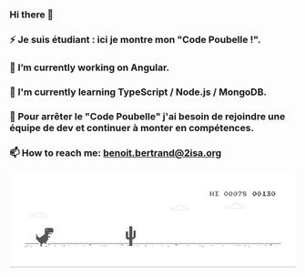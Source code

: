 ### Hi there 👋
### ⚡ Je suis étudiant : ici je montre mon "Code Poubelle !".
### 🔭 I’m currently working on Angular.
### 🌱 I'm currently learning TypeScript / Node.js / MongoDB.
### 🤔 Pour arrêter le "Code Poubelle" j'ai besoin de rejoindre une équipe de dev et continuer à monter en compétences.
### 📫 How to reach me: benoit.bertrand@2isa.org 
![image](https://github.com/Boutanche/Boutanche/blob/master/dino.gif)
<!--
**Boutanche/Boutanche** is a ✨ _special_ ✨ repository because its `README.md` (this file) appears on your GitHub profile.

Here are some ideas to get you started:

- 🔭 I’m currently working on "La Fabrique du Café" Stage de 5 semaines pendant les "vacances"
- 🌱 I’m currently learning Php/Ajax/Python
- 👯 I’m looking to collaborate on "CRUD_project" with Superdev at Limoges
- 🤔 I’m looking for help with ...
- 💬 Ask me about Stage et Alternance
- 📫 How to reach me: benoit@bbinformatique.fr
- 😄 Pronouns: ...
- ⚡ Fun fact: ...
-->
